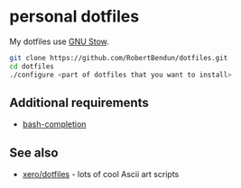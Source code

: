 # personal dotfiles

My dotfiles use [GNU Stow](https://www.gnu.org/software/stow/).

```sh
git clone https://github.com/RobertBendun/dotfiles.git
cd dotfiles
./configure <part of dotfiles that you want to install>
```

## Additional requirements

- [bash-completion](https://github.com/scop/bash-completion)

## See also

- [xero/dotfiles](https://github.com/xero/dotfiles) - lots of cool Ascii art scripts
